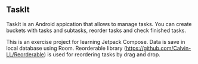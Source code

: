 ## TaskIt 
TaskIt is an Android appication that allows to manage tasks. You can create buckets with tasks and subtasks, reorder tasks and check finished tasks. 

This is an exercise project for learning Jetpack Compose. Data is save in local database using Room. Reorderable library (https://github.com/Calvin-LL/Reorderable) is used for reordering tasks by drag and drop.
